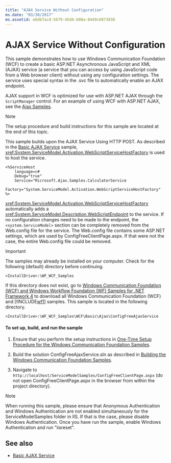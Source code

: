 ```yaml
---
title: "AJAX Service Without Configuration"
ms.date: "03/30/2017"
ms.assetid: e6db7acd-5679-45d4-b98a-8449c6873838
---
```

# AJAX Service Without Configuration

This sample demonstrates how to use Windows Communication Foundation (WCF) to create a basic ASP.NET Asynchronous JavaScript and XML (AJAX) service (a service that you can access by using JavaScript code from a Web browser client) without using any configuration settings. The service uses special syntax in the .svc file to automatically enable an AJAX endpoint.

AJAX support in WCF is optimized for use with ASP.NET AJAX through the `ScriptManager` control. For an example of using WCF with ASP.NET AJAX, see the [Ajax Samples](ajax.md).

> [!NOTE]
> The setup procedure and build instructions for this sample are located at the end of this topic.

 This sample builds upon the AJAX Service Using HTTP POST. As described in the [Basic AJAX Service](basic-ajax-service.md) sample, <xref:System.ServiceModel.Activation.WebScriptServiceHostFactory> is used to host the service.

```aspx-csharp
<%ServiceHost
    language=c#
    Debug="true"
    Service="Microsoft.Ajax.Samples.CalculatorService
    Factory="System.ServiceModel.Activation.WebScriptServiceHostFactory"
%>
```

<xref:System.ServiceModel.Activation.WebScriptServiceHostFactory> automatically adds a <xref:System.ServiceModel.Description.WebScriptEndpoint> to the service. If no configuration changes need to be made to the endpoint, the `<system.ServiceModel>` section can be completely removed from the Web.config file for the service. The Web.config file contains some ASP.NET settings, which are used by ConfigFreeClientPage.aspx. If that were not the case, the entire Web.config file could be removed.

> [!IMPORTANT]
> The samples may already be installed on your computer. Check for the following (default) directory before continuing.
>
> `<InstallDrive>:\WF_WCF_Samples`
>
> If this directory does not exist, go to [Windows Communication Foundation (WCF) and Windows Workflow Foundation (WF) Samples for .NET Framework 4](https://www.microsoft.com/download/details.aspx?id=21459) to download all Windows Communication Foundation (WCF) and [!INCLUDE[wf1](../../../../includes/wf1-md.md)] samples. This sample is located in the following directory.
>
> `<InstallDrive>:\WF_WCF_Samples\WCF\Basic\Ajax\ConfigFreeAjaxService`

#### To set up, build, and run the sample

1. Ensure that you perform the setup instructions in [One-Time Setup Procedure for the Windows Communication Foundation Samples](one-time-setup-procedure-for-the-wcf-samples.md).

2. Build the solution ConfigFreeAjaxService.sln as described in [Building the Windows Communication Foundation Samples](building-the-samples.md).

3. Navigate to `http://localhost/ServiceModelSamples/ConfigFreeClientPage.aspx` (do not open ConfigFreeClientPage.aspx in the browser from within the project directory).

> [!NOTE]
> When running this sample, please ensure that Anonymous Authentication and Windows Authentication are not enabled simultaneously for the ServiceModelSamples folder in IIS. If that is the case, please disable Windows Authentication. Once you have run the sample, enable Windows Authentication and run "iisreset".

## See also

- [Basic AJAX Service](basic-ajax-service.md)
